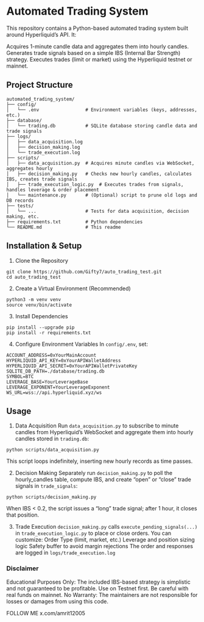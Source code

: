 # Automated Trading System
This repository contains a Python-based automated trading system built around Hyperliquid’s API. 
It:

Acquires 1-minute candle data and aggregates them into hourly candles.
Generates trade signals based on a simple IBS (Internal Bar Strength) strategy.
Executes trades (limit or market) using the Hyperliquid testnet or mainnet.

## Project Structure

```
automated_trading_system/
├── config/
│   └── .env                 # Environment variables (keys, addresses, etc.)
├── database/
│   └── trading.db           # SQLite database storing candle data and trade signals
├── logs/
│   ├── data_acquisition.log
│   ├── decision_making.log
│   └── trade_execution.log
├── scripts/
│   ├── data_acquisition.py  # Acquires minute candles via WebSocket, aggregates hourly
│   ├── decision_making.py   # Checks new hourly candles, calculates IBS, creates trade signals
│   ├── trade_execution_logic.py  # Executes trades from signals, handles leverage & order placement
│   └── maintenance.py       # (Optional) script to prune old logs and DB records
├── tests/
│   └── ...                  # Tests for data acquisition, decision making, etc.
├── requirements.txt         # Python dependencies
└── README.md                # This readme
```

## Installation & Setup

1. Clone the Repository

```
git clone https://github.com/Gifty7/auto_trading_test.git
cd auto_trading_test
```

2. Create a Virtual Environment (Recommended)

```
python3 -m venv venv
source venv/bin/activate
```

3. Install Dependencies

```
pip install --upgrade pip
pip install -r requirements.txt
```

4. Configure Environment Variables
In ```config/.env```, set:

```
ACCOUNT_ADDRESS=0xYourMainAccount
HYPERLIQUID_API_KEY=0xYourAPIWalletAddress
HYPERLIQUID_API_SECRET=0xYourAPIWalletPrivateKey
SQLITE_DB_PATH=./database/trading.db
SYMBOL=BTC
LEVERAGE_BASE=YourLeverageBase
LEVERAGE_EXPONENT=YourLeverageExponent
WS_URL=wss://api.hyperliquid.xyz/ws
```

## Usage

1. Data Acquisition
Run ```data_acquisition.py``` to subscribe to minute candles from Hyperliquid’s WebSocket and aggregate them into hourly candles stored in ```trading.db```:

```
python scripts/data_acquisition.py
```

This script loops indefinitely, inserting new hourly records as time passes.

2. Decision Making
Separately run ```decision_making.py``` to poll the hourly_candles table, compute IBS, and create “open” or “close” trade signals in ```trade_signals```:

```
python scripts/decision_making.py
```
When IBS < 0.2, the script issues a “long” trade signal; after 1 hour, it closes that position.

3. Trade Execution
```decision_making.py``` calls ```execute_pending_signals(...)``` in ```trade_execution_logic.py``` to place or close orders. You can customize: 
Order Type (limit, market, etc.)
Leverage and position sizing logic
Safety buffer to avoid margin rejections
The order and responses are logged in ```logs/trade_execution.log```

### Disclaimer

Educational Purposes Only: The included IBS-based strategy is simplistic and not guaranteed to be profitable.
Use on Testnet first. Be careful with real funds on mainnet.
No Warranty: The maintainers are not responsible for losses or damages from using this code.


FOLLOW ME x.com/amrit12005
